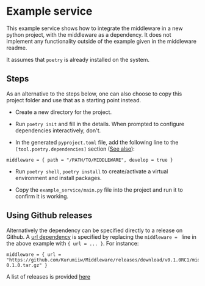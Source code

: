 # Example service

This example service shows how to integrate the middleware in a new python
project, with the middleware as a dependency. It does not implement any
functionality outside of the example given in the middleware readme.

It assumes that `poetry` is already installed on the system.

## Steps

As an alternative to the steps below, one can also choose to copy this project
folder and use that as a starting point instead.

- Create a new directory for the project.

- Run `poetry init` and fill in the details. When prompted to configure
  dependencies interactively, don't.

- In the generated `pyproject.toml` file, add the following line to the
  `[tool.poetry.dependencies]` section ([See also](https://python-poetry.org/docs/dependency-specification/#path-dependencies)):

```
middleware = { path = "/PATH/TO/MIDDLEWARE", develop = true }
```

- Run `poetry shell`, `poetry install` to create/activate a virtual environment
  and install packages.

- Copy the `example_service/main.py` file into the project and run it to
  confirm it is working.

## Using Github releases

Alternatively the dependency can be specified directly to a release on Github.
A [url dependency](https://python-poetry.org/docs/dependency-specification/#url-dependencies) is specified by replacing the `middleware = ` line in the above
example with `{ url = ... }`. For instance:

```
middleware = { url = "https://github.com/Kurumiiw/Middleware/releases/download/v0.1.0RC1/middleware-0.1.0.tar.gz" }
```

A list of releases is provided [here](https://github.com/Kurumiiw/Middleware/releases)
